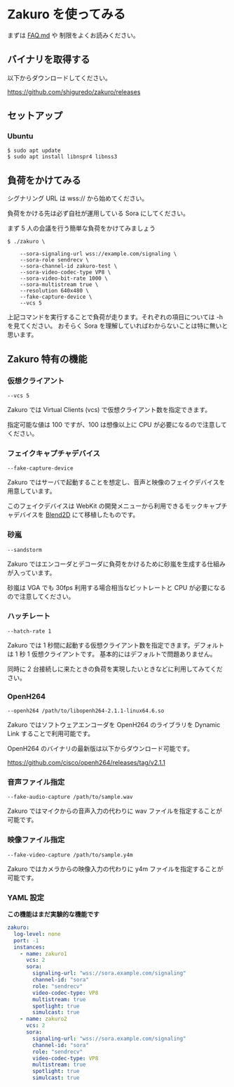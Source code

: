 # Zakuro を使ってみる

まずは [FAQ.md](FAQ.md) や 制限をよくお読みください。

## バイナリを取得する

以下からダウンロードしてください。

https://github.com/shiguredo/zakuro/releases

## セットアップ

### Ubuntu

```shell
$ sudo apt update
$ sudo apt install libnspr4 libnss3
```

## 負荷をかけてみる

シグナリング URL は wss:// から始めてください。

負荷をかける先は必ず自社が運用している Sora にしてください。

まず 5 人の会議を行う簡単な負荷をかけてみましょう


```
$ ./zakuro \

    --sora-signaling-url wss://example.com/signaling \
    --sora-role sendrecv \
    --sora-channel-id zakuro-test \
    --sora-video-codec-type VP8 \
    --sora-video-bit-rate 1000 \
    --sora-multistream true \
    --resolution 640x480 \
    --fake-capture-device \
    --vcs 5
```


上記コマンドを実行することで負荷が走ります。それぞれの項目については -h を見てください。
おそらく Sora を理解していればわからないことは特に無いと思います。

## Zakuro 特有の機能

### 仮想クライアント

`--vcs 5`

Zakuro では Virtual Clients (vcs) で仮想クライアント数を指定できます。

指定可能な値は 100 ですが、100 は想像以上に CPU が必要になるので注意してください。

### フェイクキャプチャデバイス

`--fake-capture-device`

Zakuro ではサーバで起動することを想定し、音声と映像のフェイクデバイスを用意しています。

このフェイクデバイスは WebKit の開発メニューから利用できるモックキャプチャデバイスを [Blend2D](https://blend2d.com/) にて移植したものです。

### 砂嵐

`--sandstorm`

Zakuro ではエンコーダとデコーダに負荷をかけるために砂嵐を生成する仕組みが入っています。

砂嵐は VGA でも 30fps 利用する場合相当なビットレートと CPU が必要になるので注意してください。

### ハッチレート

`--hatch-rate 1`

Zakuro では 1 秒間に起動する仮想クライアント数を指定できます。デフォルトは 1 秒 1 仮想クライアントです。
基本的にはデフォルトで問題ありません。

同時に 2 台接続しに来たときの負荷を実現したいときなどに利用してみてください。

### OpenH264

`--openh264 /path/to/libopenh264-2.1.1-linux64.6.so`

Zakuro ではソフトウェアエンコーダを OpenH264 のライブラリを Dynamic Link することで利用可能です。

OpenH264 のバイナリの最新版は以下からダウンロード可能です。

https://github.com/cisco/openh264/releases/tag/v2.1.1


### 音声ファイル指定

`--fake-audio-capture /path/to/sample.wav`

Zakuro ではマイクからの音声入力の代わりに wav ファイルを指定することが可能です。

### 映像ファイル指定

`--fake-video-capture /path/to/sample.y4m`

Zakuro ではカメラからの映像入力の代わりに y4m ファイルを指定することが可能です。

### YAML 設定

**この機能はまだ実験的な機能です**

```yaml
zakuro:
  log-level: none
  port: -1
  instances:
    - name: zakuro1
      vcs: 2
      sora:
        signaling-url: "wss://sora.example.com/signaling"
        channel-id: "sora"
        role: "sendrecv"
        video-codec-type: VP8
        multistream: true
        spotlight: true
        simulcast: true
    - name: zakuro2
      vcs: 2
      sora:
        signaling-url: "wss://sora.example.com/signaling"
        channel-id: "sora"
        role: "sendrecv"
        video-codec-type: VP8
        multistream: true
        spotlight: true
        simulcast: true
```
